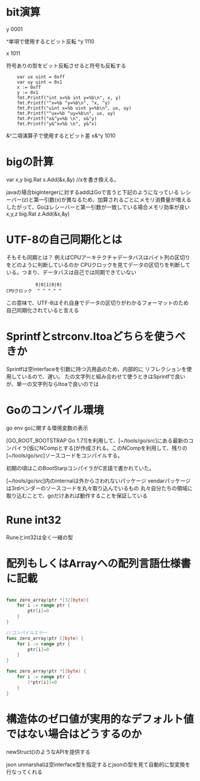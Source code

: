 # bit演算

y 0001

^単項で使用するとビット反転     ^y 1110

x 1011

符号ありの型をビット反転させると符号も反転する

```
	var ux uint = 0xff
	var uy uint = 0x1
	x := 0xff
	y := 0x1
	fmt.Printf("int x=%b int y=%b\n", x, y)
	fmt.Printf("^x=%b ^y=%b\n", ^x, ^y)
	fmt.Printf("uint x=%b uint y=%b\n", ux, uy)
	fmt.Printf("^ux=%b ^uy=%b\n", ux, uy)
	fmt.Printf("x&^y=%b \n", x&^y)
	fmt.Printf("y&^x=%b \n", y&^x)
```

&^二項演算子で使用するとビット差   x&^y 1010


# bigの計算
var x,y big.Rat
x.Add(&x,&y) //xを書き換える。

javaの場合bigIntergerに対するaddはGoで言うと下記のようになっている
レシーバー(z)と第一引数(x)が異なるため、加算されるごとにメモリ消費量が増える
したがって、Goはレシーバーと第一引数が一致している場合メモリ効率が良い
x,y,z big.Rat
z.Add(&x,&y)

# UTF-8の自己同期化とは
そもそも同期とは？
例えばCPUアーキテクチャデータバスはバイト列の区切りをどのように判断しているのか
CPUクロックを見てデータの区切りを判断している。つまり、データバスは自己では同期できていない

```イメージ
　　　　　　 0|0|1|0|0|
CPUクロック  ^ ^ ^ ^ ^
```

この意味で、UTF-8はそれ自身でデータの区切りがわかるフォーマットのため自己同期化されていると言える

# Sprintfとstrconv.Itoaどちらを使うべきか
Sprintfは空interfaceを引数に持つ汎用品のため、内部的に
リフレクションを使用しているので、遅い。
たの文字列と組み合わせて使うときはSprintfで良いが、単一の文字列ならItoaで良いのでは


# Goのコンパイル環境
go env goに関する環境変数の表示

[GO_ROOT_BOOTSTRAP Go 1.7.1]を利用して、[~/tools/go/src]にある最新のコンパイラ[仮にNCompとする]が作成される。このNCompを利用して、残りの[~/tools/go/src]ソースコードをコンパイルする。

初期の頃はこのBootStarpコンパイラがC言語で書かれていた。

[~/tools/go/src]内のinternalは外からさわれないパッケージ
vendarパッケージは3rdベンダーのソースコードを丸々取り込んでいるもの
丸々自分たちの領域に取り込むことで、goだけあれば動作することを保証している

# Rune int32
Runeとint32は全く一緒の型

# 配列もしくはArrayへの配列言語仕様書に記載

```go

func zero_array(ptr *[32]byte){
    for i := range ptr {
        ptr[i]=0
    }
}

//コンパイルエラー
func zero_array(ptr []byte) {
    for i := range ptr {
        ptr[i]=0
    }
}

func zero_array(ptr *[]byte) {
    for i := range ptr {
        (*ptr[i])=0
    }
}

```

# 構造体のゼロ値が実用的なデフォルト値ではない場合はどうするのか
newStruct()のようなAPIを提供する

json unmarshalは空interface型を指定するとjsonの型を見て自動的に型変換を行なってくれる